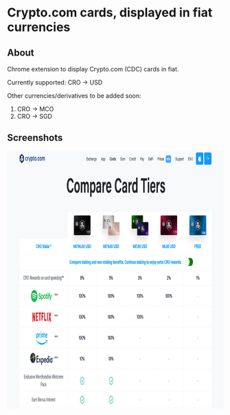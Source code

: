 # Crypto.com cards, displayed in fiat currencies

## About

Chrome extension to display Crypto.com (CDC) cards in fiat.

Currently supported: CRO -> USD

Other currencies/derivatives to be added soon:
1. CRO -> MCO
2. CRO -> SGD

## Screenshots
<img src="./screenshots/screenshot.png" height="600">
